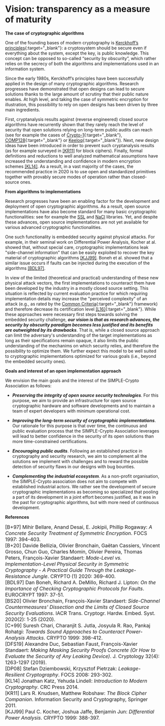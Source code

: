 # Vision: transparency as a measure of maturity

**The case of cryptographic algorithms**

One of the founding bases of modern cryptography is [Kerckhoff’s principles](https://en.wikipedia.org/wiki/Kerckhoffs_principle){:target="_blank"}: 
a cryptosystem should be secure even if everything about the system, except the key, 
is public knowledge. This concept can be opposed to so-called “security by obscurity”, 
which rather relies on the secrecy of both the algorithms and implementations used
in an information system.

Since the early 1980s, Kerckhoff’s principles have been successfully
applied in the design of many cryptographic algorithms. Research progresses have demonstrated that 
open designs can lead to secure solutions thanks to the large amount of scrutiny
that their public nature enables.
At high level, and taking the case of symmetric encryption for illustration, 
this possibility to rely on open designs has been driven by three main ingredients.

First, cryptanalysis results against (reverse engineered) closed source algorithms
have recurrently shown that they rarely reach the level of security that open 
solutions relying on long-term public audits can reach (see for example the cases of
[Crypto-1](https://en.wikipedia.org/wiki/Crypto-1){:target="_blank"}, [COMP128](https://en.wikipedia.org/wiki/COMP128){:target="_blank"} 
or [Keeloq](https://en.wikipedia.org/wiki/KeeLoq){:target="_blank"}).
Next, new design
ideas have been introduced in order to prevent such cryptanalysis results (as for example
surveyed in [\[KR11\]](#KR11) for block ciphers). Finally, 
formal definitions and reductions to well analyzed mathematical assumptions have increased the 
understanding and confidence in modern encryption schemes [\[KL14\]](#KL14). As a result, in a vast 
majority of the cases, the recommended practice in 2020 is to use open and standardized 
primitives together with provably secure modes of operation rather than closed-source ones. 

**From algorithms to implementations**

Research progresses have been an enabling factor for the development and deployment of open cryptographic 
algorithms. As a result, open source implementations have also become standard for many
basic cryptographic functionalities: see for example the [SSL](https://en.wikipedia.org/wiki/OpenSSL)
and [NaCl](https://en.wikipedia.org/wiki/NaCl_(software)) libraries.
Yet, and despite these advances, open source implementations are not yet available for
various advanced cryptographic functionalities. 

One such functionality is embedded security against physical attacks. 
For example, in their seminal work on Differential Power 
Analysis, Kocher at al. showed that, without special care, cryptographic implementations 
leak "side-channel information" that can be easily exploited to recover the key material of 
cryptographic algorithms [\[KJJ99\]](#KJJ99). Boneh et al. showed that a similar issue occurs 
if faults can be injected during the execution of the algorithms [\[BDL97\]](#BDL97). 

In view of the limited (theoretical and practical) understanding of these new physical attack 
vectors, the first implementations to counteract them have been developed by the industry in a 
mostly closed source setting. This situation is reflected by current evaluation practice 
for which requiring implementation details may increase the "perceived complexity" of an
attack (e.g., as rated by the [Common Criteria](https://www.commoncriteriaportal.org/){:target="_blank"} framework) 
and therefore decrease its certification 
level [\[L16\]](/pdfs/Lomne_16.pdf){:target="_blank"}.
While these approaches were necessary first steps towards solving
the embedded security challenge, <strong><em>our vision is that as research advances, the security 
by obscurity paradigm becomes less justified and its benefits are outweighted by its drawbacks</em></strong>. 
That is, while a closed source approach can limit the adversary's understanding of the target
implementations as long as their specifications remain opaque, it also limits the public
understanding of the mechanims on which security relies, and therefore the possibility to optimize them.
We further expect this model to be well suited to cryptographic implementations optimized for various goals
(i.e., beyond the embedded security ones).

**Goals and interest of an open implementation approach**

We envision the main goals and the interest of the SIMPLE-Crypto Association as follows:

* <strong><em>Preserving the integrity of open source security technologies</em></strong>. For this purpose, we 
aim to provide an infrastructure for open source cryptographic hardware and software 
developments and to maintain a team of expert developers with minimum operational cost.

* <strong><em>Improving the long-term security of cryptographic implementations</em></strong>. Our rationale 
for this purpose is that over time, the continuous and public evaluation process that the SIMPLE-Crypto
Association leverages will lead to better confidence in the security of its open 
solutions than more time-constrained certifications.

* <strong><em>Encouraging public audits</em></strong>. Following an established practice in cryptography and
security research, we aim to complement all the solutions we implement with challenges and to reward the 
possible detection of security flaws in our designs with bug bounties.

* <strong><em>Complementing the industrial ecosystem</em></strong>. As a non-profit organisation, 
the SIMPLE-Crypto association does not aim to compete with established industrial actors. 
We rather see the development of secure cryptographic implementations as becoming 
so specialized that pooling a part of its development in a joint effort
becomes justified, 
as it was in the past for cryptographic algorithms, but with more need of continuous 
development.  


**References**

<font size="3">
<a name="B+97">[B+97]</a> Mihir Bellare, Anand Desai, E. Jokipii, Phillip Rogaway: <em>A Concrete Security Treatment of Symmetric Encryption</em>. FOCS 1997: 394-403.<br>
<a name="B+20">[B+20]</a> Davide Bellizia, Olivier Bronchain, Gaëtan Cassiers, Vincent Grosso, Chun Guo, Charles Momin, 
Olivier Pereira, Thomas Peters, François-Xavier Standaert:
<em>Mode-Level vs. Implementation-Level Physical Security in Symmetric Cryptography - A Practical Guide Through the Leakage-Resistance Jungle</em>. 
CRYPTO (1) 2020: 369-400.<br>
<a name="BDL97">[BDL97]</a> Dan Boneh, Richard A. DeMillo, Richard J. Lipton: <em>On the Importance of Checking Cryptographic Protocols for Faults</em>. EUROCRYPT 1997: 37-51.<br>
<a name="BS20">[BS20]</a> Olivier Bronchain, François-Xavier Standaert: <em>Side-Channel Countermeasures' Dissection and the Limits 
of Closed Source Security Evaluations</em>. IACR Trans. Cryptogr. Hardw. Embed. Syst. 2020(2): 1-25 (2020).<br>
<a name="C+99">[C+99]</a> Suresh Chari, Charanjit S. Jutla, Josyula R. Rao, Pankaj Rohatgi:
<em>Towards Sound Approaches to Counteract Power-Analysis Attacks</em>. CRYPTO 1999: 398-412.<br>
<a name="DFS19">[DFS19]</a> Alexandre Duc, Sebastian Faust, François-Xavier Standaert:
<em>Making Masking Security Proofs Concrete (Or How to Evaluate the Security of Any Leaking Device)</em>. J. Cryptology 32(4): 1263-1297 (2019).<br>
<a name="DP08">[DP08]</a> Stefan Dziembowski, Krzysztof Pietrzak: <em>Leakage-Resilient Cryptography</em>. FOCS 2008: 293-302.<br>
<a name="KL14">[KL14]</a> Jonathan Katz, Yehuda Lindell: <em>Introduction to Modern Cryptography</em>. CRC Press 2014.<br>
<a name="KR11">[KR11]</a> Lars R. Knudsen, Matthew Robshaw: <em>The Block Cipher Companion</em>. Information Security and Cryptography, Springer 2011.<br>
<a name="KJJ99">[KJJ99]</a> Paul C. Kocher, Joshua Jaffe, Benjamin Jun: <em>Differential Power Analysis</em>. CRYPTO 1999: 388-397.
</font>